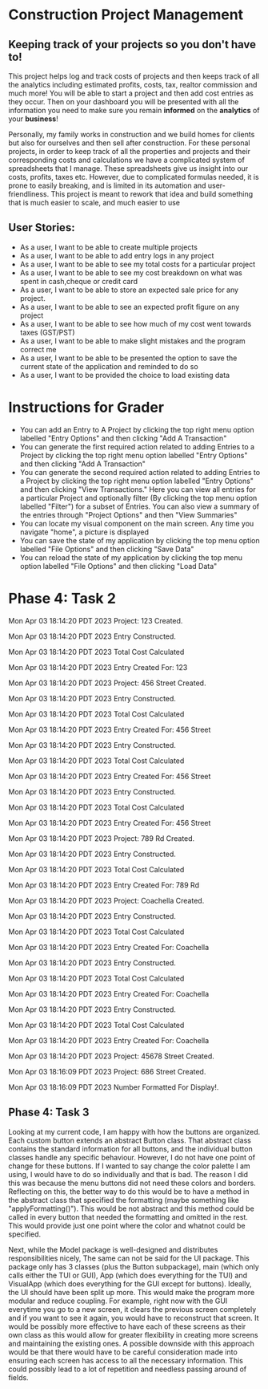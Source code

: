 # Construction Project Management 

## Keeping track of your projects so you don't have to!

This project helps log and track costs of projects and then 
keeps track of all the analytics including estimated profits,
costs, tax, realtor commission and much more! You will be able
to start a project and then add cost entries as they occur. 
Then on your dashboard you will be presented with all the 
information you need to make sure you remain **informed** on the 
**analytics** of your **business**!

Personally, my family works in construction and we 
build homes for clients but also for ourselves and then sell after construction. For these personal projects, in order to keep 
track of all the properties and projects and their 
corresponding costs and calculations we have a complicated 
system of spreadsheets that I manage. These spreadsheets 
give us insight into our costs, profits, taxes etc. 
However, due to complicated formulas needed, it is prone 
to easily breaking, and is limited in its automation and 
user-friendliness. This project is meant to rework that idea
and build something that is much easier to scale, and much easier
to use 
## User Stories:

- As a user, I want to be able to create multiple projects
- As a user, I want to be able to add entry logs in any project
- As a user, I want to be able to see my total costs for a particular project
- As a user, I want to be able to see my cost breakdown on what was spent in cash,cheque or credit card
- As a user, I want to be able to store an expected sale price for any project.
- As a user, I want to be able to see an expected profit figure on any project
- As a user, I want to be able to see how much of my cost went towards taxes (GST/PST)
- As a user, I want to be able to make slight mistakes and the program correct me
- As a user, I want to be able to be presented the option to save the current state of the application and reminded to 
do so
- As a user, I want to be provided the choice to load existing data

# Instructions for Grader

- You can add an Entry to A Project by clicking the top right menu option labelled "Entry Options" and then clicking 
   "Add A Transaction"
- You can generate the first required action related to adding Entries to a Project by clicking the top right menu option 
labelled "Entry Options" and then clicking
  "Add A Transaction"
- You can generate the second required action related to adding Entries to a Project by clicking the top right menu option
labelled "Entry Options" and then clicking "View Transactions." Here you can view all entries for a particular Project 
and optionally filter (By clicking the top menu option labelled "Filter") for a subset of Entries. You can also view
a summary of the entries through "Project Options" and then "View Summaries"
- You can locate my visual component on the main screen. Any time you navigate "home", a picture is displayed
- You can save the state of my application by clicking the top menu option labelled "File Options" and then clicking 
"Save Data"
- You can reload the state of my application by clicking the top menu option labelled "File Options" and then clicking
  "Load Data"

# Phase 4: Task 2
Mon Apr 03 18:14:20 PDT 2023
Project: 123 Created.

Mon Apr 03 18:14:20 PDT 2023
Entry Constructed.

Mon Apr 03 18:14:20 PDT 2023
Total Cost Calculated

Mon Apr 03 18:14:20 PDT 2023
Entry Created For: 123

Mon Apr 03 18:14:20 PDT 2023
Project: 456 Street Created.

Mon Apr 03 18:14:20 PDT 2023
Entry Constructed.

Mon Apr 03 18:14:20 PDT 2023
Total Cost Calculated

Mon Apr 03 18:14:20 PDT 2023
Entry Created For: 456 Street

Mon Apr 03 18:14:20 PDT 2023
Entry Constructed.

Mon Apr 03 18:14:20 PDT 2023
Total Cost Calculated

Mon Apr 03 18:14:20 PDT 2023
Entry Created For: 456 Street

Mon Apr 03 18:14:20 PDT 2023
Entry Constructed.

Mon Apr 03 18:14:20 PDT 2023
Total Cost Calculated

Mon Apr 03 18:14:20 PDT 2023
Entry Created For: 456 Street

Mon Apr 03 18:14:20 PDT 2023
Project: 789 Rd Created.

Mon Apr 03 18:14:20 PDT 2023
Entry Constructed.

Mon Apr 03 18:14:20 PDT 2023
Total Cost Calculated

Mon Apr 03 18:14:20 PDT 2023
Entry Created For: 789 Rd

Mon Apr 03 18:14:20 PDT 2023
Project: Coachella Created.

Mon Apr 03 18:14:20 PDT 2023
Entry Constructed.

Mon Apr 03 18:14:20 PDT 2023
Total Cost Calculated

Mon Apr 03 18:14:20 PDT 2023
Entry Created For: Coachella

Mon Apr 03 18:14:20 PDT 2023
Entry Constructed.

Mon Apr 03 18:14:20 PDT 2023
Total Cost Calculated

Mon Apr 03 18:14:20 PDT 2023
Entry Created For: Coachella

Mon Apr 03 18:14:20 PDT 2023
Entry Constructed.

Mon Apr 03 18:14:20 PDT 2023
Total Cost Calculated

Mon Apr 03 18:14:20 PDT 2023
Entry Created For: Coachella

Mon Apr 03 18:14:20 PDT 2023
Project: 45678 Street Created.

Mon Apr 03 18:16:09 PDT 2023
Project: 686 Street Created.

Mon Apr 03 18:16:09 PDT 2023
Number Formatted For Display!.

## Phase 4: Task 3
Looking at my current code, I am happy with how the buttons are organized. Each custom button extends an abstract
Button class. That abstract class contains the standard information for all buttons, and the individual button classes
handle any specific behaviour. However, I do not have one point of change for these buttons. If I wanted to say change 
the color palette I am using, I would have to do so individually and that is bad. The reason I did this was because the 
menu buttons did not need these colors and borders. Reflecting on this, the better way to do this would be to have a 
method in the abstract class that specified the formatting (maybe something like "applyFormatting()"). This would be not
abstract and this method could be called in every button that needed the formatting and omitted in the rest. This would
provide just one point where the color and whatnot could be specified.

Next, while the Model package is well-designed and distributes responsibilities nicely, The same can not be said for the
UI package. This package only has 3 classes (plus the Button subpackage), main (which only calls either the TUI or GUI),
App (which does everything for the TUI) and VisualApp (which does everything for the GUI except for buttons). Ideally, 
the UI should have been split up more. This would make the program more modular and reduce coupling. For example, right 
now with the GUI everytime you go to a new screen, it clears the previous screen completely and if you want to see it 
again, you would have to reconstruct that screen. It would be possibly more effective to have each of these screens as 
their own class as this would allow for greater flexibility in creating more screens and maintaining the existing ones.
A possible downside with this approach would be that there would have to be careful consideration made into ensuring 
each screen has access to all the necessary information. This could possibly lead to a lot of repetition and needless 
passing around of fields.
